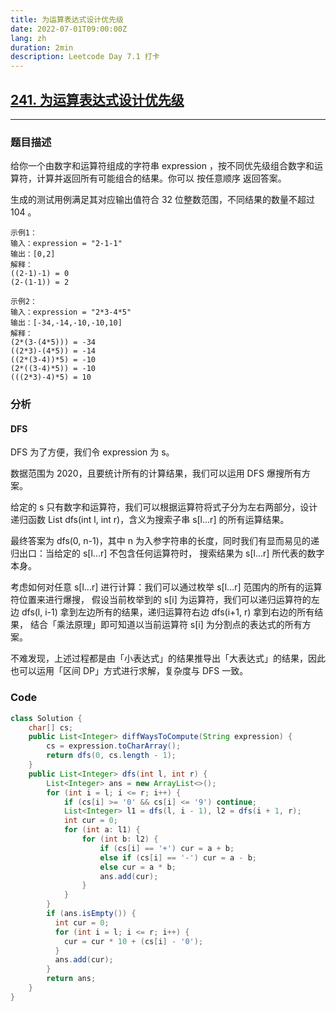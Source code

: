 ```yaml
---
title: 为运算表达式设计优先级
date: 2022-07-01T09:00:00Z
lang: zh
duration: 2min
description: Leetcode Day 7.1 打卡
---
```


## [241. 为运算表达式设计优先级](https://leetcode.cn/problems/different-ways-to-add-parentheses/)
***
### 题目描述
给你一个由数字和运算符组成的字符串 expression ，按不同优先级组合数字和运算符，计算并返回所有可能组合的结果。你可以 按任意顺序 返回答案。

生成的测试用例满足其对应输出值符合 32 位整数范围，不同结果的数量不超过 104 。

```
示例1：
输入：expression = "2-1-1"
输出：[0,2]
解释：
((2-1)-1) = 0 
(2-(1-1)) = 2
```
```
示例2：
输入：expression = "2*3-4*5"
输出：[-34,-14,-10,-10,10]
解释：
(2*(3-(4*5))) = -34 
((2*3)-(4*5)) = -14 
((2*(3-4))*5) = -10 
(2*((3-4)*5)) = -10 
(((2*3)-4)*5) = 10
```

### 分析
#### DFS
DFS
为了方便，我们令 expression 为 s。

数据范围为 2020，且要统计所有的计算结果，我们可以运用 DFS 爆搜所有方案。

给定的 s 只有数字和运算符，我们可以根据运算符将式子分为左右两部分，设计递归函数 
List<Integer> dfs(int l, int r)，含义为搜索子串 s[l...r] 的所有运算结果。

最终答案为 dfs(0, n-1)，其中 n 为入参字符串的长度，同时我们有显而易见的递归出口：当给定的 s[l...r] 不包含任何运算符时，
搜索结果为 s[l...r] 所代表的数字本身。

考虑如何对任意 s[l...r] 进行计算：我们可以通过枚举 s[l...r] 范围内的所有的运算符位置来进行爆搜，
假设当前枚举到的 s[i] 为运算符，我们可以递归运算符的左边 dfs(l, i-1) 拿到左边所有的结果，递归运算符右边 dfs(i+1, r) 拿到右边的所有结果，
结合「乘法原理」即可知道以当前运算符 s[i] 为分割点的表达式的所有方案。

不难发现，上述过程都是由「小表达式」的结果推导出「大表达式」的结果，因此也可以运用「区间 DP」方式进行求解，复杂度与 DFS 一致。
### Code

```java
class Solution {
    char[] cs;
    public List<Integer> diffWaysToCompute(String expression) {
        cs = expression.toCharArray();
        return dfs(0, cs.length - 1);
    }   
    public List<Integer> dfs(int l, int r) {
        List<Integer> ans = new ArrayList<>();
        for (int i = l; i <= r; i++) {
            if (cs[i] >= '0' && cs[i] <= '9') continue;
            List<Integer> l1 = dfs(l, i - 1), l2 = dfs(i + 1, r);
            int cur = 0;
            for (int a: l1) {
                for (int b: l2) {  
                    if (cs[i] == '+') cur = a + b;
                    else if (cs[i] == '-') cur = a - b;
                    else cur = a * b;
                    ans.add(cur);
                }
            }
        }
        if (ans.isEmpty()) {
          int cur = 0;
          for (int i = l; i <= r; i++) {
            cur = cur * 10 + (cs[i] - '0');
          }
          ans.add(cur);
        }
        return ans;
    }   
}
```


